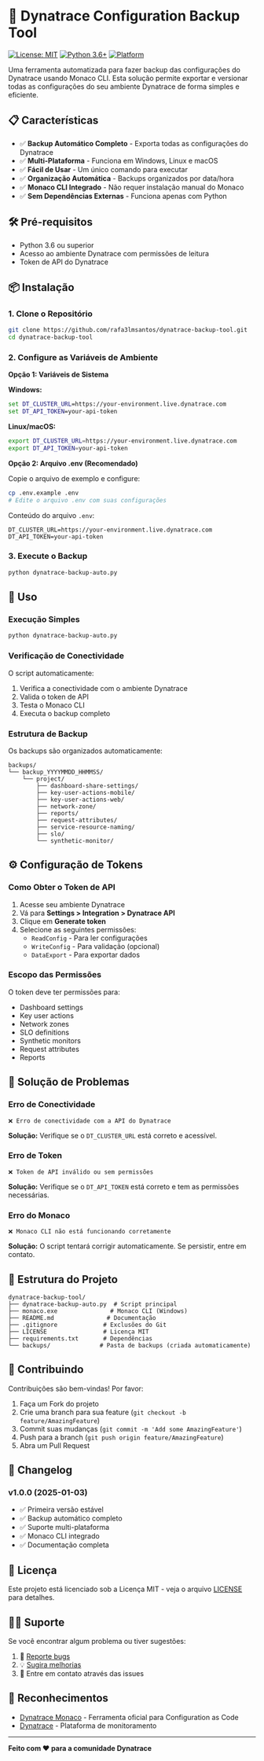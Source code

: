 # 🚀 Dynatrace Configuration Backup Tool

[![License: MIT](https://img.shields.io/badge/License-MIT-yellow.svg)](https://opensource.org/licenses/MIT)
[![Python 3.6+](https://img.shields.io/badge/python-3.6+-blue.svg)](https://www.python.org/downloads/)
[![Platform](https://img.shields.io/badge/platform-Windows%20%7C%20Linux%20%7C%20macOS-green.svg)](#)

Uma ferramenta automatizada para fazer backup das configurações do Dynatrace usando Monaco CLI. Esta solução permite exportar e versionar todas as configurações do seu ambiente Dynatrace de forma simples e eficiente.

## 📋 **Características**

- ✅ **Backup Automático Completo** - Exporta todas as configurações do Dynatrace
- ✅ **Multi-Plataforma** - Funciona em Windows, Linux e macOS
- ✅ **Fácil de Usar** - Um único comando para executar
- ✅ **Organização Automática** - Backups organizados por data/hora
- ✅ **Monaco CLI Integrado** - Não requer instalação manual do Monaco
- ✅ **Sem Dependências Externas** - Funciona apenas com Python

## 🛠️ **Pré-requisitos**

- Python 3.6 ou superior
- Acesso ao ambiente Dynatrace com permissões de leitura
- Token de API do Dynatrace

## 📦 **Instalação**

### 1. Clone o Repositório
```bash
git clone https://github.com/rafa3lmsantos/dynatrace-backup-tool.git
cd dynatrace-backup-tool
```

### 2. Configure as Variáveis de Ambiente

**Opção 1: Variáveis de Sistema**

**Windows:**
```cmd
set DT_CLUSTER_URL=https://your-environment.live.dynatrace.com
set DT_API_TOKEN=your-api-token
```

**Linux/macOS:**
```bash
export DT_CLUSTER_URL=https://your-environment.live.dynatrace.com
export DT_API_TOKEN=your-api-token
```

**Opção 2: Arquivo .env (Recomendado)**

Copie o arquivo de exemplo e configure:
```bash
cp .env.example .env
# Edite o arquivo .env com suas configurações
```

Conteúdo do arquivo `.env`:
```env
DT_CLUSTER_URL=https://your-environment.live.dynatrace.com
DT_API_TOKEN=your-api-token
```

### 3. Execute o Backup
```bash
python dynatrace-backup-auto.py
```

## 🚀 **Uso**

### Execução Simples
```bash
python dynatrace-backup-auto.py
```

### Verificação de Conectividade
O script automaticamente:
1. Verifica a conectividade com o ambiente Dynatrace
2. Valida o token de API
3. Testa o Monaco CLI
4. Executa o backup completo

### Estrutura de Backup

Os backups são organizados automaticamente:
```
backups/
└── backup_YYYYMMDD_HHMMSS/
    └── project/
        ├── dashboard-share-settings/
        ├── key-user-actions-mobile/
        ├── key-user-actions-web/
        ├── network-zone/
        ├── reports/
        ├── request-attributes/
        ├── service-resource-naming/
        ├── slo/
        └── synthetic-monitor/
```

## ⚙️ **Configuração de Tokens**

### Como Obter o Token de API

1. Acesse seu ambiente Dynatrace
2. Vá para **Settings > Integration > Dynatrace API**
3. Clique em **Generate token**
4. Selecione as seguintes permissões:
   - `ReadConfig` - Para ler configurações
   - `WriteConfig` - Para validação (opcional)
   - `DataExport` - Para exportar dados

### Escopo das Permissões

O token deve ter permissões para:
- Dashboard settings
- Key user actions
- Network zones
- SLO definitions
- Synthetic monitors
- Request attributes
- Reports

## 🐛 **Solução de Problemas**

### Erro de Conectividade
```
❌ Erro de conectividade com a API do Dynatrace
```
**Solução:** Verifique se o `DT_CLUSTER_URL` está correto e acessível.

### Erro de Token
```
❌ Token de API inválido ou sem permissões
```
**Solução:** Verifique se o `DT_API_TOKEN` está correto e tem as permissões necessárias.

### Erro do Monaco
```
❌ Monaco CLI não está funcionando corretamente
```
**Solução:** O script tentará corrigir automaticamente. Se persistir, entre em contato.

## 📁 **Estrutura do Projeto**

```
dynatrace-backup-tool/
├── dynatrace-backup-auto.py  # Script principal
├── monaco.exe               # Monaco CLI (Windows)
├── README.md               # Documentação
├── .gitignore             # Exclusões do Git
├── LICENSE                # Licença MIT
├── requirements.txt       # Dependências
└── backups/              # Pasta de backups (criada automaticamente)
```

## 🤝 **Contribuindo**

Contribuições são bem-vindas! Por favor:

1. Faça um Fork do projeto
2. Crie uma branch para sua feature (`git checkout -b feature/AmazingFeature`)
3. Commit suas mudanças (`git commit -m 'Add some AmazingFeature'`)
4. Push para a branch (`git push origin feature/AmazingFeature`)
5. Abra um Pull Request

## 📝 **Changelog**

### v1.0.0 (2025-01-03)
- ✅ Primeira versão estável
- ✅ Backup automático completo
- ✅ Suporte multi-plataforma
- ✅ Monaco CLI integrado
- ✅ Documentação completa

## 📜 **Licença**

Este projeto está licenciado sob a Licença MIT - veja o arquivo [LICENSE](LICENSE) para detalhes.

## 🙋‍♂️ **Suporte**

Se você encontrar algum problema ou tiver sugestões:

1. 🐛 [Reporte bugs](https://github.com/rafa3lmsantos/dynatrace-backup-tool/issues)
2. 💡 [Sugira melhorias](https://github.com/rafa3lmsantos/dynatrace-backup-tool/discussions)
3. 📧 Entre em contato através das issues

## 🌟 **Reconhecimentos**

- [Dynatrace Monaco](https://github.com/dynatrace/dynatrace-configuration-as-code) - Ferramenta oficial para Configuration as Code
- [Dynatrace](https://www.dynatrace.com/) - Plataforma de monitoramento

---

**Feito com ❤️ para a comunidade Dynatrace**